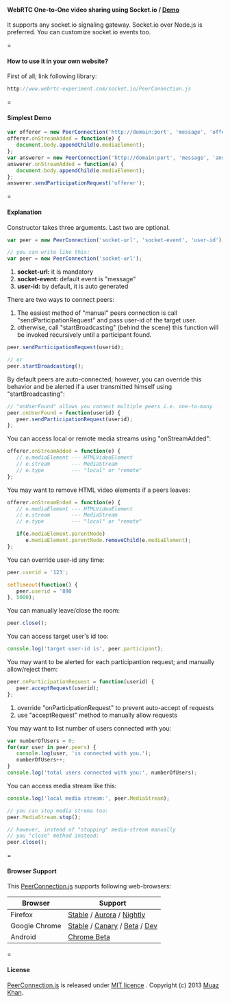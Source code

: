 #### WebRTC One-to-One video sharing using Socket.io / [Demo](https://www.webrtc-experiment.com/socket.io/)

It supports any socket.io signaling gateway. Socket.io over Node.js is preferred. You can customize socket.io events too.

=

#### How to use it in your own website?

First of all; link following library:

```javascript
http://www.webrtc-experiment.com/socket.io/PeerConnection.js
```

=

#### Simplest Demo

```javascript
var offerer = new PeerConnection('http://domain:port', 'message', 'offerer');
offerer.onStreamAdded = function(e) {
   document.body.appendChild(e.mediaElement);
};
var answerer = new PeerConnection('http://domain:port', 'message', 'answerer');
answerer.onStreamAdded = function(e) {
   document.body.appendChild(e.mediaElement);
};
answerer.sendParticipationRequest('offerer');
```

=

#### Explanation

Constructor takes three arguments. Last two are optional.

```javascript
var peer = new PeerConnection('socket-url', 'socket-event', 'user-id');

// you can write like this:
var peer = new PeerConnection('socket-url');
```

1. **socket-url:** it is mandatory
2. **socket-event:** default event is "message"
3. **user-id:** by default, it is auto generated

There are two ways to connect peers:

1. The easiest method of "manual" peers connection is call "sendParticipationRequest" and pass user-id of the target user.
2. otherwise, call "startBroadcasting" (behind the scene) this function will be invoked recursively until a participant found.

```javascript
peer.sendParticipationRequest(userid);

// or
peer.startBroadcasting();
```

By default peers are auto-connected; however, you can override this behavior and be alerted if a user transmitted himself using "startBroadcasting":

```javascript
// "onUserFound" allows you connect multiple peers i.e. one-to-many
peer.onUserFound = function(userid) {
   peer.sendParticipationRequest(userid);
};
```

You can access local or remote media streams using "onStreamAdded":

```javascript
offerer.onStreamAdded = function(e) {
   // e.mediaElement --- HTMLVideoElement
   // e.stream       --- MediaStream
   // e.type         --- "local" or "remote"
};
```

You may want to remove HTML video elements if a peers leaves:

```javascript
offerer.onStreamEnded = function(e) {
   // e.mediaElement --- HTMLVideoElement
   // e.stream       --- MediaStream
   // e.type         --- "local" or "remote"

   if(e.mediaElement.parentNode)
      e.mediaElement.parentNode.removeChild(e.mediaElement);
};
```

You can override user-id any time:

```javascript
peer.userid = '123';

setTimeout(function() {
   peer.userid = '890
}, 5000);
```

You can manually leave/close the room:

```javascript
peer.close();
```

You can access target user's id too:

```javascript
console.log('target user-id is', peer.participant);
```

You may want to be alerted for each participantion request; and manually allow/reject them:

```javascript
peer.onParticipationRequest = function(userid) {
   peer.acceptRequest(userid);
};
```

1. override "onParticipationRequest" to prevent auto-accept of requests
2. use "acceptRequest" method to manually allow requests

You may want to list number of users connected with you:

```javascript
var numberOfUsers = 0;
for(var user in peer.peers) {
   console.log(user, 'is connected with you.');
   numberOfUsers++;
}
console.log('total users connected with you:', numberOfUsers);
```

You can access media stream like this:

```javascript
console.log('local media stream:', peer.MediaStream);

// you can stop media strema too:
peer.MediaStream.stop();

// however, instead of "stopping" media-stream manually
// you "close" method instead:
peer.close();
```

=

#### Browser Support

This [PeerConnection.js](https://www.webrtc-experiment.com/socket.io/PeerConnection.js) supports following web-browsers:

| Browser        | Support           |
| ------------- |-------------|
| Firefox | [Stable](http://www.mozilla.org/en-US/firefox/new/) / [Aurora](http://www.mozilla.org/en-US/firefox/aurora/) / [Nightly](http://nightly.mozilla.org/) |
| Google Chrome | [Stable](https://www.google.com/intl/en_uk/chrome/browser/) / [Canary](https://www.google.com/intl/en/chrome/browser/canary.html) / [Beta](https://www.google.com/intl/en/chrome/browser/beta.html) / [Dev](https://www.google.com/intl/en/chrome/browser/index.html?extra=devchannel#eula) |
| Android | [Chrome Beta](https://play.google.com/store/apps/details?id=com.chrome.beta&hl=en) |

=

#### License

[PeerConnection.js](https://www.webrtc-experiment.com/socket.io/PeerConnection.js) is released under [MIT licence](https://www.webrtc-experiment.com/licence/) . Copyright (c) 2013 [Muaz Khan](https://plus.google.com/100325991024054712503).
